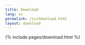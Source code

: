 ```yaml
---
title: Download
lang: sv
permalink: /sv/download.html
layout: download
---
```


{% include pages/download.html %}
